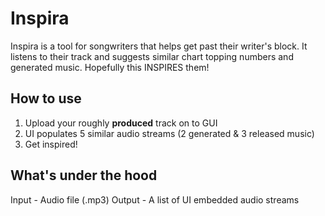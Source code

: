 # Inspira
Inspira is a tool for songwriters that helps get past their writer's block. It listens to their track and suggests similar chart topping numbers and generated music. Hopefully this INSPIRES them!


## How to use
1. Upload your roughly **produced** track on to GUI
2. UI populates 5 similar audio streams (2 generated & 3 released music)
3. Get inspired!

## What's under the hood

Input  - Audio file (.mp3)
Output - A list of UI embedded audio streams 



